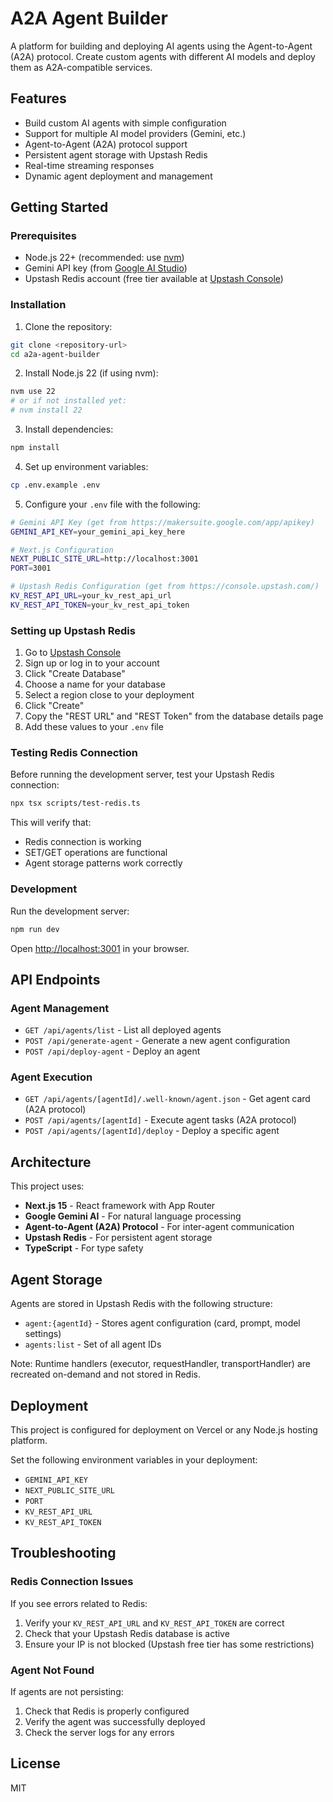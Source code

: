 # A2A Agent Builder

A platform for building and deploying AI agents using the Agent-to-Agent (A2A) protocol. Create custom agents with different AI models and deploy them as A2A-compatible services.

## Features

- Build custom AI agents with simple configuration
- Support for multiple AI model providers (Gemini, etc.)
- Agent-to-Agent (A2A) protocol support
- Persistent agent storage with Upstash Redis
- Real-time streaming responses
- Dynamic agent deployment and management

## Getting Started

### Prerequisites

- Node.js 22+ (recommended: use [nvm](https://github.com/nvm-sh/nvm))
- Gemini API key (from [Google AI Studio](https://makersuite.google.com/app/apikey))
- Upstash Redis account (free tier available at [Upstash Console](https://console.upstash.com/))

### Installation

1. Clone the repository:
```bash
git clone <repository-url>
cd a2a-agent-builder
```

2. Install Node.js 22 (if using nvm):
```bash
nvm use 22
# or if not installed yet:
# nvm install 22
```

3. Install dependencies:
```bash
npm install
```

4. Set up environment variables:
```bash
cp .env.example .env
```

5. Configure your `.env` file with the following:

```bash
# Gemini API Key (get from https://makersuite.google.com/app/apikey)
GEMINI_API_KEY=your_gemini_api_key_here

# Next.js Configuration
NEXT_PUBLIC_SITE_URL=http://localhost:3001
PORT=3001

# Upstash Redis Configuration (get from https://console.upstash.com/)
KV_REST_API_URL=your_kv_rest_api_url
KV_REST_API_TOKEN=your_kv_rest_api_token
```

### Setting up Upstash Redis

1. Go to [Upstash Console](https://console.upstash.com/)
2. Sign up or log in to your account
3. Click "Create Database"
4. Choose a name for your database
5. Select a region close to your deployment
6. Click "Create"
7. Copy the "REST URL" and "REST Token" from the database details page
8. Add these values to your `.env` file

### Testing Redis Connection

Before running the development server, test your Upstash Redis connection:

```bash
npx tsx scripts/test-redis.ts
```

This will verify that:
- Redis connection is working
- SET/GET operations are functional
- Agent storage patterns work correctly

### Development

Run the development server:
```bash
npm run dev
```

Open [http://localhost:3001](http://localhost:3001) in your browser.

## API Endpoints

### Agent Management
- `GET /api/agents/list` - List all deployed agents
- `POST /api/generate-agent` - Generate a new agent configuration
- `POST /api/deploy-agent` - Deploy an agent

### Agent Execution
- `GET /api/agents/[agentId]/.well-known/agent.json` - Get agent card (A2A protocol)
- `POST /api/agents/[agentId]` - Execute agent tasks (A2A protocol)
- `POST /api/agents/[agentId]/deploy` - Deploy a specific agent

## Architecture

This project uses:
- **Next.js 15** - React framework with App Router
- **Google Gemini AI** - For natural language processing
- **Agent-to-Agent (A2A) Protocol** - For inter-agent communication
- **Upstash Redis** - For persistent agent storage
- **TypeScript** - For type safety

## Agent Storage

Agents are stored in Upstash Redis with the following structure:

- `agent:{agentId}` - Stores agent configuration (card, prompt, model settings)
- `agents:list` - Set of all agent IDs

Note: Runtime handlers (executor, requestHandler, transportHandler) are recreated on-demand and not stored in Redis.

## Deployment

This project is configured for deployment on Vercel or any Node.js hosting platform.

Set the following environment variables in your deployment:

- `GEMINI_API_KEY`
- `NEXT_PUBLIC_SITE_URL`
- `PORT`
- `KV_REST_API_URL`
- `KV_REST_API_TOKEN`

## Troubleshooting

### Redis Connection Issues

If you see errors related to Redis:
1. Verify your `KV_REST_API_URL` and `KV_REST_API_TOKEN` are correct
2. Check that your Upstash Redis database is active
3. Ensure your IP is not blocked (Upstash free tier has some restrictions)

### Agent Not Found

If agents are not persisting:
1. Check that Redis is properly configured
2. Verify the agent was successfully deployed
3. Check the server logs for any errors

## License

MIT
